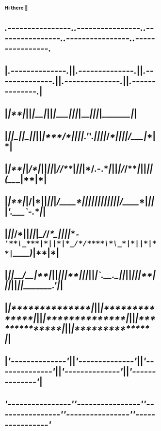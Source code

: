 ### Hi there 👋

<!--
**wakasmalik/wakasmalik** is a ✨ _special_ ✨ repository because its `README.md` (this file) appears on your GitHub profile.

Here are some ideas to get you started:

- 🔭 I’m currently working on ...
- 🌱 I’m currently learning ...
- 👯 I’m looking to collaborate on ...
- 🤔 I’m looking for help with ...
- 💬 Ask me about ...
- 📫 How to reach me: ...
- 😄 Pronouns: ...
- ⚡ Fun fact: ...
-->
<!-- language: lang-none -->
#  *.----------------.**.----------------.**.----------------.**.----------------.**.----------------.*
#  |*.--------------.*||*.--------------.*||*.--------------.*||*.--------------.*||*.--------------.*|
#  |*|*_____**_____*|*||*|******__******|*||*|****___*******|*||*|******__******|*||*|****_______***|*|
#  |*||_***_||_***_||*||*|*****/**\*****|*||*|**.'***'.*****|*||*|*****/**\*****|*||*|***/**___**|**|*|
#  |*|**|*|*/\*|*|**|*||*|****/*/\*\****|*||*|*/**.-.**\****|*||*|****/*/\*\****|*||*|**|**(__*\_|**|*|
#  |*|**|*|/**\|*|**|*||*|***/*____*\***|*||*|*|*|***|*|****|*||*|***/*____*\***|*||*|***'.___`-.***|*|
#  |*|**|***/\***|**|*||*|*_/*/****\*\_*|*||*|*\**`-'**\_***|*||*|*_/*/****\*\_*|*||*|**|`\____)*|**|*|
#  |*|**|__/**\__|**|*||*||____|**|____||*||*|**`.___.\__|**|*||*||____|**|____||*||*|**|_______.'**|*|
#  |*|**************|*||*|**************|*||*|**************|*||*|**************|*||*|**************|*|
#  |*'--------------'*||*'--------------'*||*'--------------'*||*'--------------'*||*'--------------'*|
#  *'----------------'**'----------------'**'----------------'**'----------------'**'----------------'*
